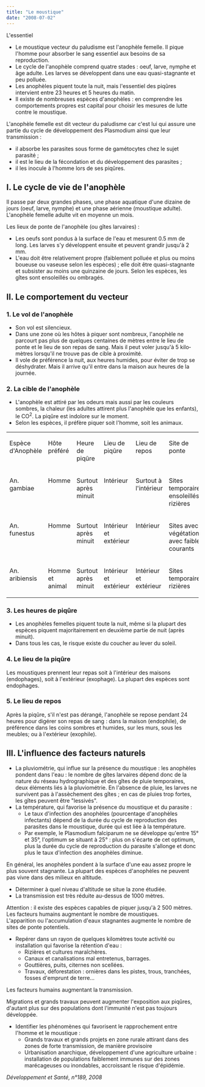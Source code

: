 ```yaml
---
title: "Le moustique"
date: "2008-07-02"
---
```


<div class="teaser"><p>L'essentiel</p>
<ul>
<li>Le moustique vecteur du paludisme est l'anophèle femelle. Il pique l'homme pour absorber le sang essentiel aux besoins de sa reproduction.</li>
<li>Le cycle de l'anophèle comprend quatre stades : oeuf, larve, nymphe et âge adulte. Les larves se développent dans une eau quasi-stagnante et peu polluée.</li>
<li>Les anophèles piquent toute la nuit, mais l'essentiel des piqûres intervient entre 23 heures et 5 heures du matin.</li>
<li>Il existe de nombreuses espèces d'anophèles : en comprendre les comportements propres est capital pour choisir les mesures de lutte contre le moustique.</li>
</ul>
<p>L'anophèle femelle est dit vecteur du paludis­me car c'est lui qui assure une partie du cycle de développement des Plasmodium ainsi que leur transmission :</p>
<ul>
<li>il absorbe les parasites sous forme de gamé­tocytes chez le sujet parasité ;</li>
<li>il est le lieu de la fécondation et du dévelop­pement des parasites ;</li>
<li>il les inocule à l'homme lors de ses piqûres.</li>
</ul></div>

## I. Le cycle de vie de l'anophèle

Il passe par deux grandes phases, une phase aquatique d'une dizaine de jours (oeuf, larve, nymphe) et une phase aérienne (moustique adulte). L'anophèle femelle adulte vit en moyenne un mois.

Les lieux de ponte de l'anophèle (ou gîtes larvaires) :

- Les oeufs sont pondus à la surface de l'eau et mesurent 0.5 mm de long. Les larves s'y développent ensuite et peuvent grandir jusqu'à 2 mm.
- L'eau doit être relativement propre (faible­ment polluée et plus ou moins boueuse ou vaseuse selon les espèces) ; elle doit être quasi-stagnante et subsister au moins une quinzaine de jours. Selon les espèces, les gîtes sont ensoleillés ou ombragés.

## II. Le comportement du vecteur

### 1. Le vol de l'anophèle

- Son vol est silencieux.
- Dans une zone où les hôtes à piquer sont nombreux, l'anophèle ne parcourt pas plus de quelques centaines de mètres entre le lieu de ponte et le lieu de son repas de sang. Mais il peut voler jusqu'à 5 kilo­mètres lorsqu'il ne trouve pas de cible à proximité.
- Il vole de préférence la nuit, aux heures humides, pour éviter de trop se déshydra­ter. Mais il arrive qu'il entre dans la maison aux heures de la journée.

### 2. La cible de l'anophèle

- L'anophèle est attiré par les odeurs mais aussi par les couleurs sombres, la chaleur (les adultes attirent plus l'anophèle que les enfants), le CO<sup>2</sup>. La piqûre est indolore sur le moment.
- Selon les espèces, il préfère piquer soit l'homme, soit les animaux.

<table>

<tbody>

<tr>

<td valign="top">

Espèce d'Anophèle

</td>

<td valign="top">

Hôte préféré

</td>

<td valign="top">

Heure de piqûre

</td>

<td valign="top">

Lieu de piqûre

</td>

<td valign="top">

Lieu de repos

</td>

<td valign="top">

Site de ponte

</td>

</tr>

<tr>

<td valign="top">

An. gambiae

</td>

<td valign="top">

Homme

</td>

<td valign="top">

Surtout après minuit

</td>

<td valign="top">

Intérieur

</td>

<td valign="top">

Surtout à l'intérieur

</td>

<td valign="top">

Sites temporaires ensoleillés, rizières

</td>

</tr>

<tr>

<td valign="top">

An. funestus

</td>

<td valign="top">

Homme

</td>

<td valign="top">

Surtout après minuit

</td>

<td valign="top">

Intérieur et extérieur

</td>

<td valign="top">

Intérieur

</td>

<td valign="top">

Sites avec végétations avec faibles courants

</td>

</tr>

<tr>

<td valign="top">

An. aribiensis

</td>

<td valign="top">

Homme et animal

</td>

<td valign="top">

Surtout après minuit

</td>

<td valign="top">

Intérieur et extérieur

</td>

<td valign="top">

Intérieur et extérieur

</td>

<td valign="top">

Sites temporaires, rizières

</td>

</tr>

</tbody>

</table>

### 3. Les heures de piqûre

- Les anophèles femelles piquent toute la nuit, même si la plupart des espèces piquent majoritairement en deuxième par­tie de nuit (après minuit).
- Dans tous les cas, le risque existe du cou­cher au lever du soleil.

### 4. Le lieu de la piqûre

Les moustiques prennent leur repas soit à l'intérieur des maisons (endophages), soit à l'extérieur (exophage). La plupart des espèces sont endophages.

### 5. Le lieu de repos

Après la piqûre, s'il n'est pas dérangé, l'anophèle se repose pendant 24 heures pour digérer son repas de sang : dans la maison (endophile), de préférence dans les coins sombres et humides, sur les murs, sous les meubles; ou à l'extérieur (exophile).

## III. L'influence des facteurs naturels

- La pluviométrie, qui influe sur la présence du moustique : les anophèles pondent dans l'eau : le nombre de gîtes larvaires dépend donc de la nature du réseau hydrographique et des gîtes de pluie temporaires, deux éléments liés à la pluviométrie. En l'absence de pluie, les larves ne survivent pas à l'assèchement des gîtes ; en cas de pluies trop fortes, les gîtes peuvent être "lessivés".
- La température, qui favorise la présence du moustique et du parasite :
  - Le taux d'infection des anophèles (pour­centage d'anophèles infectants) dépend de la durée du cycle de reproduction des parasites dans le moustique, durée qui est liée à la température.
  - Par exemple, le Plasmodium falciparum ne se développe qu'entre 15° et 35°, l'op­timum se situant à 25° : plus on s'écarte de cet optimum, plus la durée du cycle de reproduction du parasite s'allonge et donc plus le taux d'infection des ano­phèles diminue.

En général, les anophèles pondent à la surfa­ce d'une eau assez propre le plus souvent stag­nante. La plupart des espèces d'anophèles ne peuvent pas vivre dans des milieux en altitude.

- Déterminer à quel niveau d'altitude se situe la zone étudiée.
- La transmission est très réduite au-dessus de 1000 mètres.

Attention : il existe des espèces capables de piquer jusqu'à 2 500 mètres. Les facteurs humains augmentant le nombre de moustiques.  
L'apparition ou l'accumulation d'eaux stag­nantes augmente le nombre de sites de ponte potentiels.

- Repérer dans un rayon de quelques kilo­mètres toute activité ou installation qui favo­rise la rétention d'eau :
  - Rizières et cultures maraîchères.
  - Canaux et canalisations mal entretenus, barrages.
  - Gouttières, puits, citernes non scellées.
  - Travaux, déforestation : ornières dans les pistes, trous, tranchées, fosses d'emprunt de terre...

Les facteurs humains augmentant la transmis­sion.

Migrations et grands travaux peuvent aug­menter l'exposition aux piqûres, d'autant plus sur des populations dont l'immunité n'est pas toujours développée.

- Identifier les phénomènes qui favorisent le rapprochement entre l'homme et le mous­tique :
  - Grands travaux et grands projets en zone rurale attirant dans des zones de forte transmission, de manière provisoire
  - Urbanisation anarchique, développement d'une agriculture urbaine : installation de populations faiblement immunes sur des zones marécageuses ou inondables, accroissant le risque d'épidémie.

*Développement et Santé, n°189, 2008*
